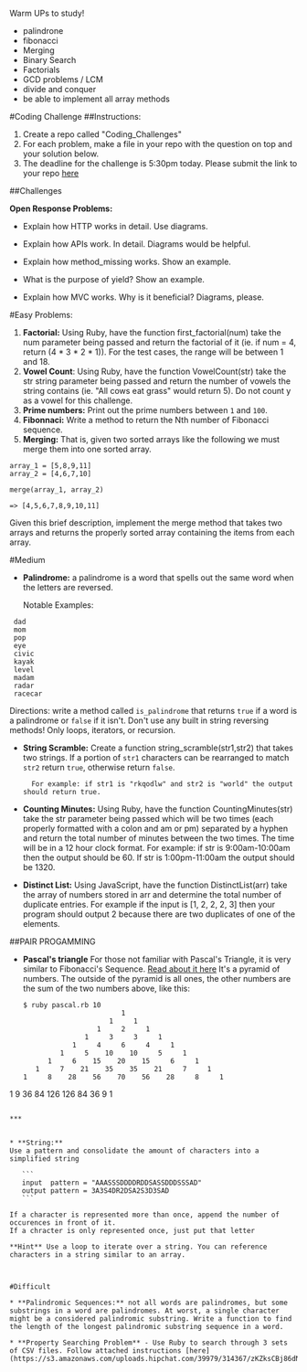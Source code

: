 Warm UPs to study!

* palindrone
* fibonacci
* Merging
* Binary Search
* Factorials
* GCD problems / LCM 
* divide and conquer 
* be able to implement all array methods


#Coding Challenge
##Instructions:

1. Create a repo called "Coding_Challenges"
2. For each problem, make a file in your repo with the question on top and your solution below.
3. The deadline for the challenge is 5:30pm today. Please submit the link to your repo [here](https://docs.google.com/forms/d/1ddp6OP1nCKIxLxMIE6nigrdORWJfaaT9YVH6v2DTjaw/viewform?usp=send_form)

##Challenges


**Open Response Problems:**

- Explain how HTTP works in detail. Use diagrams.

- Explain how APIs work. In detail. Diagrams would be helpful.

- Explain how method_missing works. Show an example.

- What is the purpose of yield? Show an example.

- Explain how MVC works. Why is it beneficial? Diagrams, please.

#Easy Problems:

1. **Factorial:** Using Ruby, have the function first_factorial(num) take the num parameter being passed and return the factorial of it (ie. if num = 4, return (4 * 3 * 2 * 1)). For the test cases, the range will be between 1 and 18. 
2. **Vowel Count**: Using Ruby, have the function VowelCount(str) take the str string parameter being passed and return the number of vowels the string contains (ie. "All cows eat grass" would return 5). Do not count y as a vowel for this challenge. 
3. **Prime numbers:** Print out the prime numbers between `1` and `100`.
4. **Fibonnaci:**
Write a method to return the Nth number of Fibonacci sequence.
5. **Merging:** That is, given two sorted arrays like the following we must merge them into one sorted array.
 
```
array_1 = [5,8,9,11]
array_2 = [4,6,7,10]

merge(array_1, array_2)

=> [4,5,6,7,8,9,10,11]
```

Given this brief description, implement the merge method that takes two arrays and returns the properly sorted array containing the items from each array.



#Medium

*  **Palindrome:** a palindrome is a word that spells out the same word when the letters are reversed.
	
	Notable Examples:
  
 ```
  dad
  mom
  pop
  eye
  civic
  kayak
  level
  madam
  radar
  racecar
  ```
  Directions: write a method called `is_palindrome` that returns `true` if a word is a palindrome or `false` if it isn't. Don't use any built in string reversing methods! Only loops, iterators, or recursion.
  

* **String Scramble:**
Create a function string_scramble(str1,str2) that takes two strings. If a portion of `str1` characters can be rearranged to match `str2` return `true`, otherwise return `false`.  

		For example: if str1 is "rkqodlw" and str2 is "world" the output should return true.  

* **Counting Minutes:** Using Ruby, have the function CountingMinutes(str) take the str parameter being passed which will be two times (each properly formatted with a colon and am or pm) separated by a hyphen and return the total number of minutes between the two times. The time will be in a 12 hour clock format. For example: if str is 9:00am-10:00am then the output should be 60. If str is 1:00pm-11:00am the output should be 1320. 

* **Distinct List:** Using JavaScript, have the function DistinctList(arr) take the array of numbers stored in arr and determine the total number of duplicate entries. For example if the input is [1, 2, 2, 2, 3] then your program should output 2 because there are two duplicates of one of the elements. 


##PAIR PROGAMMING
  
*  **Pascal's triangle**
  For those not familiar with Pascal's Triangle, it is very similar to Fibonacci's Sequence. [Read about it here](https://en.wikipedia.org/wiki/Pascal's_triangle) It's a pyramid of numbers. The outside of the pyramid is all ones, the other numbers are the sum of the two numbers above, like this:
 
	```
	$ ruby pascal.rb 10
                            1                            
                         1     1                         
                      1     2     1                      
                   1     3     3     1                   
                1     4     6     4     1                
             1     5    10    10     5     1             
          1     6    15    20    15     6     1          
       1     7    21    35    35    21     7     1       
    1     8    28    56    70    56    28     8     1    
 1     9    36    84    126   126   84    36     9     1 
 ```
 
 ***
 

* **String:**
Use a pattern and consolidate the amount of characters into a simplified string

	```
	input  pattern = "AAASSSDDDDRDDSASSDDDSSSAD"  
	output pattern = 3A3S4DR2DSA2S3D3SAD
	```

If a character is represented more than once, append the number of occurences in front of it.
If a chracter is only represented once, just put that letter

**Hint** Use a loop to iterate over a string. You can reference characters in a string similar to an array.



#Difficult

* **Palindromic Sequences:** not all words are palindromes, but some substrings in a word are palindromes. At worst, a single character might be a considered palindromic substring. Write a function to find the length of the longest palindromic substring sequence in a word.

* **Property Searching Problem** - Use Ruby to search through 3 sets of CSV files. Follow attached instructions [here](https://s3.amazonaws.com/uploads.hipchat.com/39979/314367/zKZksCBj86dN6HM/challenge.zip)


 